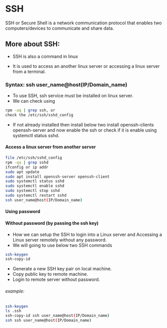 # SSH
SSH or Secure Shell is a network communication protocol that enables two computers/devices to communicate and share data.

## More about SSH:

* SSH is also a command in linux

* It is used to access an another linux server or accessing a linux server from a terminal.

### Syntax: ssh user_name@host(IP/Domain_name)

* To use SSH, ssh service must be installed on linux server.
* We can check using
```bash
rpm -aq | grep ssh, or
check the /etc/ssh/sshd_config
```
* If not already installed then install below two install openssh-clients openssh-server and now enable the ssh or check if it is enable using systemctl status sshd.

#### Access a linux server from another server

```bash
file /etc/ssh/sshd_config
rpm -qa | grep sshd
ifconfig or ip addr
sudo apt update
sudo apt install openssh-server openssh-client
sudo systemctl status sshd
sudo systemctl enable sshd
sudo systemctl stop sshd
sudo systemctl restart sshd
ssh user_name@host(IP/Domain_name)
```

#### Using password

#### Without password (by passing the ssh key)

* How we can setup the SSH to login into a Linux server and Accessing a Linux server remotely without any password.
* We will going to use below two SSH commands
```bash
ssh-keygen
ssh-copy-id
```
* Generate a new SSH key pair on local machine.
* Copy public key to remote machine.
* Login to remote server without password.

###### example:
```bash
ssh-keygen
ls .ssh
ssh-copy-id ssh user_name@host(IP/Domain_name)
ssh ssh user_name@host(IP/Domain_name)
```


